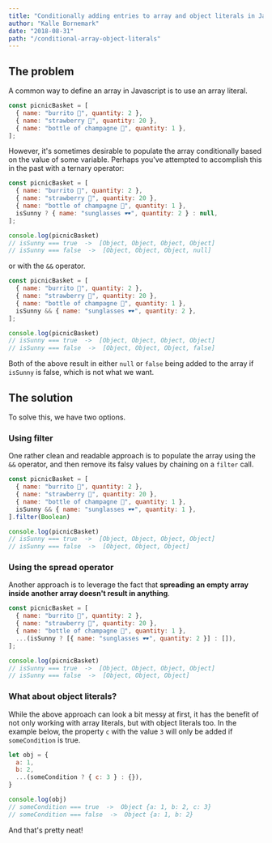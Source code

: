 ```yaml
---
title: "Conditionally adding entries to array and object literals in Javascript"
author: "Kalle Bornemark"
date: "2018-08-31"
path: "/conditional-array-object-literals"
---
```


## The problem

A common way to define an array in Javascript is to use an array literal.

```js
const picnicBasket = [
  { name: "burrito 🥙", quantity: 2 },
  { name: "strawberry 🍓", quantity: 20 },
  { name: "bottle of champagne 🍾", quantity: 1 },
];
```

However, it's sometimes desirable to populate the array conditionally based on the value of some variable. Perhaps you've attempted to accomplish this in the past with a ternary operator:

```js
const picnicBasket = [
  { name: "burrito 🥙", quantity: 2 },
  { name: "strawberry 🍓", quantity: 20 },
  { name: "bottle of champagne 🍾", quantity: 1 },
  isSunny ? { name: "sunglasses 🕶", quantity: 2 } : null,
];

console.log(picnicBasket)
// isSunny === true  ->  [Object, Object, Object, Object]
// isSunny === false  ->  [Object, Object, Object, null]
```

or with the `&&` operator.

```js
const picnicBasket = [
  { name: "burrito 🥙", quantity: 2 },
  { name: "strawberry 🍓", quantity: 20 },
  { name: "bottle of champagne 🍾", quantity: 1 },
  isSunny && { name: "sunglasses 🕶", quantity: 2 },
];

console.log(picnicBasket)
// isSunny === true  ->  [Object, Object, Object, Object]
// isSunny === false  ->  [Object, Object, Object, false]
```

Both of the above result in either `null` or `false` being added to the array if `isSunny` is false, which is not what we want.

## The solution

To solve this, we have two options.

### Using filter

One rather clean and readable approach is to populate the array using the `&&` operator, and then remove its falsy values by chaining on a `filter` call.

```js
const picnicBasket = [
  { name: "burrito 🥙", quantity: 2 },
  { name: "strawberry 🍓", quantity: 20 },
  { name: "bottle of champagne 🍾", quantity: 1 },
  isSunny && { name: "sunglasses 🕶", quantity: 1 },
].filter(Boolean)

console.log(picnicBasket)
// isSunny === true  ->  [Object, Object, Object, Object]
// isSunny === false  ->  [Object, Object, Object]
```

### Using the spread operator

Another approach is to leverage the fact that **spreading an empty array inside another array doesn't result in anything**.

```js
const picnicBasket = [
  { name: "burrito 🥙", quantity: 2 },
  { name: "strawberry 🍓", quantity: 20 },
  { name: "bottle of champagne 🍾", quantity: 1 },
  ...(isSunny ? [{ name: "sunglasses 🕶", quantity: 2 }] : []),
];

console.log(picnicBasket)
// isSunny === true  ->  [Object, Object, Object, Object]
// isSunny === false  ->  [Object, Object, Object]
```

### What about object literals?

While the above approach can look a bit messy at first, it has the benefit of not only working with array literals, but with object literals too. In the example below, the property `c` with the value `3` will only be added if `someCondition` is true.

```js
let obj = {
  a: 1,
  b: 2,
  ...(someCondition ? { c: 3 } : {}),
}

console.log(obj)
// someCondition === true  ->  Object {a: 1, b: 2, c: 3}
// someCondition === false  ->  Object {a: 1, b: 2}
```

And that's pretty neat!
